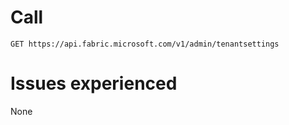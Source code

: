 # Call
```http
GET https://api.fabric.microsoft.com/v1/admin/tenantsettings
```

# Issues experienced
None